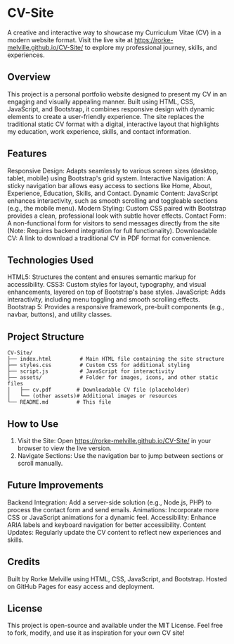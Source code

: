 # CV-Site
A creative and interactive way to showcase my Curriculum Vitae (CV) in a modern website format. Visit the live site at https://rorke-melville.github.io/CV-Site/ to explore my professional journey, skills, and experiences.

## Overview
This project is a personal portfolio website designed to present my CV in an engaging and visually appealing manner. Built using HTML, CSS, JavaScript, and Bootstrap, it combines responsive design with dynamic elements to create a user-friendly experience. The site replaces the traditional static CV format with a digital, interactive layout that highlights my education, work experience, skills, and contact information.

## Features
Responsive Design: Adapts seamlessly to various screen sizes (desktop, tablet, mobile) using Bootstrap's grid system.
Interactive Navigation: A sticky navigation bar allows easy access to sections like Home, About, Experience, Education, Skills, and Contact.
Dynamic Content: JavaScript enhances interactivity, such as smooth scrolling and toggleable sections (e.g., the mobile menu).
Modern Styling: Custom CSS paired with Bootstrap provides a clean, professional look with subtle hover effects.
Contact Form: A non-functional form for visitors to send messages directly from the site (Note: Requires backend integration for full functionality).
Downloadable CV: A link to download a traditional CV in PDF format for convenience.

## Technologies Used
HTML5: Structures the content and ensures semantic markup for accessibility.
CSS3: Custom styles for layout, typography, and visual enhancements, layered on top of Bootstrap's base styles.
JavaScript: Adds interactivity, including menu toggling and smooth scrolling effects.
Bootstrap 5: Provides a responsive framework, pre-built components (e.g., navbar, buttons), and utility classes.

## Project Structure
```
CV-Site/
├── index.html         # Main HTML file containing the site structure
├── styles.css         # Custom CSS for additional styling
├── script.js          # JavaScript for interactivity
├── assets/            # Folder for images, icons, and other static files
│   ├── cv.pdf        # Downloadable CV file (placeholder)
│   └── (other assets)# Additional images or resources
└── README.md         # This file
```
## How to Use
1. Visit the Site: Open https://rorke-melville.github.io/CV-Site/ in your browser to view the live version.
2. Navigate Sections: Use the navigation bar to jump between sections or scroll manually.

## Future Improvements
Backend Integration: Add a server-side solution (e.g., Node.js, PHP) to process the contact form and send emails.
Animations: Incorporate more CSS or JavaScript animations for a dynamic feel.
Accessibility: Enhance ARIA labels and keyboard navigation for better accessibility.
Content Updates: Regularly update the CV content to reflect new experiences and skills.

## Credits
Built by Rorke Melville using HTML, CSS, JavaScript, and Bootstrap.
Hosted on GitHub Pages for easy access and deployment.
## License
This project is open-source and available under the MIT License. Feel free to fork, modify, and use it as inspiration for your own CV site!
